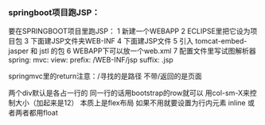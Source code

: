 ### springboot项目跑JSP：

要在SPRINGBOOT项目里跑JSP：
1 新建一个WEBAPP
2 ECLIPSE里把它设为项目包
3 下面建JSP文件夹WEB-INF
4 下面建JSP文件
5 引入 tomcat-embed-jasper 和 jstl 的包
6 WEBAPP下可以放一个web.xml
7 配置文件里写试图解析器
spring:
 mvc:
  view:
   prefix: /WEB-INF/jsp
   suffix: .jsp

springmvc里的return注意：/寻找的是路径 不带/返回的是页面

两个div默认是各占一行的
同一行的话用bootstrap的row就可以 用col-sm-X来控制大小（加起来是12） 本质上是flex布局
如果不用就要设置为行内元素 inline 或者两者都用float
